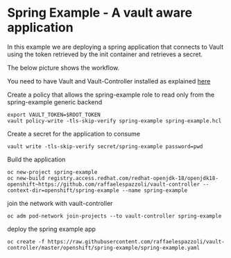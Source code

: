 # Spring Example - A vault aware application

In this example we are deploying a spring application that connects to Vault using the token retrieved by the init container and retrieves a secret.

The below picture shows the workflow.

You need to have Vault and Vault-Controller installed as explained [here](../README.md)

Create a policy that allows the spring-example role to read only from the spring-example generic backend
```
export VAULT_TOKEN=$ROOT_TOKEN
vault policy-write -tls-skip-verify spring-example spring-example.hcl 
```

Create a secret for the application to consume
```
vault write -tls-skip-verify secret/spring-example password=pwd 
```

Build the application

```
oc new-project spring-example
oc new-build registry.access.redhat.com/redhat-openjdk-18/openjdk18-openshift~https://github.com/raffaelespazzoli/vault-controller --context-dir=openshift/spring-example --name spring-example
```
join the network with vault-controller
```
oc adm pod-network join-projects --to vault-controller spring-example
```
deploy the spring example app
```
oc create -f https://raw.githubusercontent.com/raffaelespazzoli/vault-controller/master/openshift/spring-example/spring-example.yaml
```